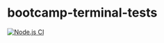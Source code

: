 # bootcamp-terminal-tests

[![Node.js CI](https://github.com/YFISO/bootcamp-terminal-tests/actions/workflows/node.js.yml/badge.svg)](https://github.com/YFISO/bootcamp-terminal-tests/actions/workflows/node.js.yml)
